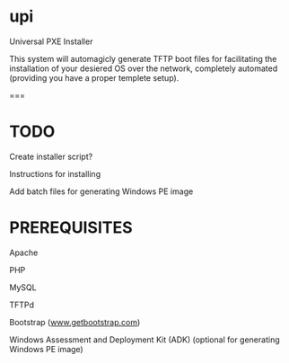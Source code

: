 upi
===

Universal PXE Installer

This system will automagicly generate TFTP boot files for facilitating the installation of your desiered OS over the network, completely automated (providing you have a proper templete setup).


===

TODO
===
Create installer script?

Instructions for installing

Add batch files for generating Windows PE image

PREREQUISITES
===
Apache

PHP

MySQL

TFTPd

Bootstrap (www.getbootstrap.com)

Windows Assessment and Deployment Kit (ADK) (optional for generating Windows PE image)
